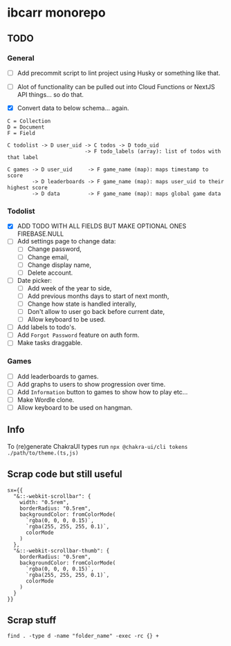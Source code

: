 # ibcarr monorepo

## TODO

### General

- [ ] Add precommit script to lint project using Husky or something like that.

- [ ] Alot of functionality can be pulled out into Cloud Functions or NextJS API things... so do that.

- [x] Convert data to below schema... again.

```text
C = Collection
D = Document
F = Field

C todolist -> D user_uid -> C todos -> D todo_uid
                         -> F todo_labels (array): list of todos with that label

C games -> D user_uid     -> F game_name (map): maps timestamp to score
        -> D leaderboards -> F game_name (map): maps user_uid to their highest score
        -> D data         -> F game_name (map): maps global game data
```

### Todolist

- [x] ADD TODO WITH ALL FIELDS BUT MAKE OPTIONAL ONES FIREBASE.NULL
- [ ] Add settings page to change data:
  - [ ] Change password,
  - [ ] Change email,
  - [ ] Change display name,
  - [ ] Delete account.
- [ ] Date picker:
  - [ ] Add week of the year to side,
  - [ ] Add previous months days to start of next month,
  - [ ] Change how state is handled interally,
  - [ ] Don't allow to user go back before current date,
  - [ ] Allow keyboard to be used.
- [ ] Add labels to todo's.
- [ ] Add `Forgot Password` feature on auth form.
- [ ] Make tasks draggable.

### Games

- [ ] Add leaderboards to games.
- [ ] Add graphs to users to show progression over time.
- [ ] Add `Information` button to games to show how to play etc...
- [ ] Make Wordle clone.
- [ ] Allow keyboard to be used on hangman.

## Info

To (re)generate ChakraUI types run `npx @chakra-ui/cli tokens ./path/to/theme.(ts,js)`

## Scrap code but still useful

```tsx
sx={{
  "&::-webkit-scrollbar": {
    width: "0.5rem",
    borderRadius: "0.5rem",
    backgroundColor: fromColorMode(
      `rgba(0, 0, 0, 0.15)`,
      `rgba(255, 255, 255, 0.1)`,
      colorMode
    )
  },
  "&::-webkit-scrollbar-thumb": {
    borderRadius: "0.5rem",
    backgroundColor: fromColorMode(
      `rgba(0, 0, 0, 0.15)`,
      `rgba(255, 255, 255, 0.1)`,
      colorMode
    )
  }
}}
```

## Scrap stuff

`find . -type d -name "folder_name" -exec -rc {} +`
